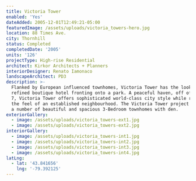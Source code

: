 ```yaml
---
title: Victoria Tower
enabled: 'Yes'
dateAdded: 2005-12-01T12:49:21-05:00
featuredImage: /assets/uploads/victoria_towers-hero.jpg
location: 88 Times Ave.
city: Thornhill
status: Completed
completedDate: '2005'
units: '126'
projectType: High-rise Residential
architect: Kirkor Architects + Planners
interiorDesigner: Renato Iamonaco
landscapeArchitect: PD3
description: >-
  Flanked by European influenced townhomes, Victoria Tower has the look of a
  refined boutique hotel fronting onto a park. A peaceful haven, off of Highway
  7, Victoria Tower offers sophisticated world-class city style while retaining
  the feel of an established neighbourhood. The Victoria Tower project includes
  a number of beautiful and spacious 3-Bedroom townhomes with den.
exteriorGallery:
  - image: /assets/uploads/victoria_towers-ext1.jpg
  - image: /assets/uploads/victoria_towers-ext2.jpg
interiorGallery:
  - image: /assets/uploads/victoria_towers-int1.jpg
  - image: /assets/uploads/victoria_towers-int2.jpg
  - image: /assets/uploads/victoria_towers-int3.jpg
  - image: /assets/uploads/victoria_towers-int4.jpg
latLng:
  - lat: '43.841656'
    lng: '-79.392125'
---
```


